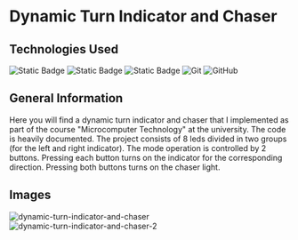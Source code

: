 # Dynamic Turn Indicator and Chaser

## Technologies Used

![Static Badge](https://img.shields.io/badge/armasm_(arm%20Assembly)-red?style=for-the-badge)
![Static Badge](https://img.shields.io/badge/STM32G474_Processor-blue?style=for-the-badge&logo=stmicroelectronics)
![Static Badge](https://img.shields.io/badge/arm_Keil_%C2%B5Vision_IDE-green?style=for-the-badge)
![Git](https://img.shields.io/badge/git-%23F05033.svg?style=for-the-badge&logo=git&logoColor=white)
![GitHub](https://img.shields.io/badge/github-%23121011.svg?style=for-the-badge&logo=github&logoColor=white)


## General Information

Here you will find a dynamic turn indicator and chaser that I implemented as part of the course "Microcomputer Technology" at the university.
The code is heavily documented. The project consists of 8 leds divided in two groups (for the left and right indicator). The mode operation
is controlled by 2 buttons. Pressing each button turns on the indicator for the corresponding direction. Pressing both buttons
turns on the chaser light.

## Images

![dynamic-turn-indicator-and-chaser](https://github.com/Masihtabaei/dynamic-turn-indicator-and-chaser/assets/40685026/7d608be0-c22a-4d8d-acc3-569cf4d1a329)
![dynamic-turn-indicator-and-chaser-2](https://github.com/Masihtabaei/dynamic-turn-indicator-and-chaser/assets/40685026/620969b2-730a-40c3-88e6-8e5b4aa37a2a)


